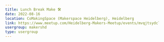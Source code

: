 ```yaml
---
title: Lunch Break Make 🛠️
date: 2022-08-16
location: CoMakingSpace (Makerspace Heidelberg), Heidelberg
link: https://www.meetup.com/Heidelberg-Makers-Meetup/events/mvqjtsydclbvb/
usergroup: makershd
type: usergroup
---
```

